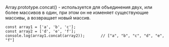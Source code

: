 Array.prototype.concat() - используется для объединения двух, или более массивов в один, при этом он не изменяет существующие массивы, а возвращает новый массив.

```
const array1 = ['a', 'b', 'c'];
const array2 = ['d', 'e', 'f'];
console.log(array1.concat(array2));       // ["a", "b", "c", "d", "e", "f"]
```
